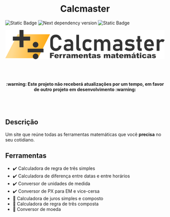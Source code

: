 <h1 align="center">Calcmaster</h1>

![Static Badge](https://img.shields.io/badge/License-MIT-green)
![Next dependency version](https://img.shields.io/badge/Next-14.0.3-black)
![Static Badge](https://img.shields.io/badge/Status-Em%20desenvolvimento-green)

<p align="center">
  <img src="https://github.com/Yan-Vieira/calcmaster/blob/master/banner-calcmaster.png" alt="banner do repositório Calcmaster"/>
</p>

</br>
</br>

<h4 align="center">:warning: Este projeto não receberá atualizações por um tempo, em favor de outro projeto em desenvolvimento :warning:</h4>

</br>
</br>

## Descrição

Um site que reúne todas as ferramentas matemáticas que você **precisa** no seu cotidiano.

## Ferramentas

- :heavy_check_mark: Calculadora de regra de três simples
- :heavy_check_mark: Calculadora de diferença entre datas e entre horários
- :heavy_check_mark: Conversor de unidades de medida
- :heavy_check_mark: Conversor de PX para EM e vice-cersa
- :hammer: Calculadora de juros simples e composto
- :hammer: Calculadora de regra de três composta
- :hammer: Conversor de moeda
